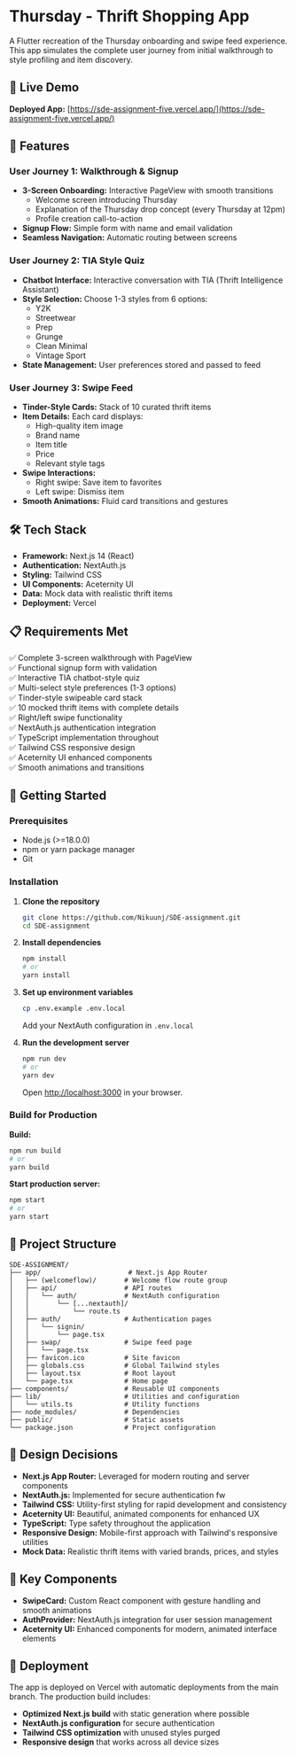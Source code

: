 # Thursday - Thrift Shopping App

A Flutter recreation of the Thursday onboarding and swipe feed experience. This app simulates the complete user journey from initial walkthrough to style profiling and item discovery.

## 🚀 Live Demo

**Deployed App:** [https://sde-assignment-five.vercel.app/](https://sde-assignment-five.vercel.app/)

## 📱 Features

### User Journey 1: Walkthrough & Signup
- **3-Screen Onboarding:** Interactive PageView with smooth transitions
  - Welcome screen introducing Thursday
  - Explanation of the Thursday drop concept (every Thursday at 12pm)
  - Profile creation call-to-action
- **Signup Flow:** Simple form with name and email validation
- **Seamless Navigation:** Automatic routing between screens

### User Journey 2: TIA Style Quiz
- **Chatbot Interface:** Interactive conversation with TIA (Thrift Intelligence Assistant)
- **Style Selection:** Choose 1-3 styles from 6 options:
  - Y2K
  - Streetwear
  - Prep
  - Grunge
  - Clean Minimal
  - Vintage Sport
- **State Management:** User preferences stored and passed to feed

### User Journey 3: Swipe Feed
- **Tinder-Style Cards:** Stack of 10 curated thrift items
- **Item Details:** Each card displays:
  - High-quality item image
  - Brand name
  - Item title
  - Price
  - Relevant style tags
- **Swipe Interactions:**
  - Right swipe: Save item to favorites
  - Left swipe: Dismiss item
- **Smooth Animations:** Fluid card transitions and gestures

## 🛠 Tech Stack

- **Framework:** Next.js 14 (React)
- **Authentication:** NextAuth.js
- **Styling:** Tailwind CSS
- **UI Components:** Aceternity UI
- **Data:** Mock data with realistic thrift items
- **Deployment:** Vercel

## 📋 Requirements Met

✅ Complete 3-screen walkthrough with PageView  
✅ Functional signup form with validation  
✅ Interactive TIA chatbot-style quiz  
✅ Multi-select style preferences (1-3 options)  
✅ Tinder-style swipeable card stack  
✅ 10 mocked thrift items with complete details  
✅ Right/left swipe functionality  
✅ NextAuth.js authentication integration  
✅ TypeScript implementation throughout  
✅ Tailwind CSS responsive design  
✅ Aceternity UI enhanced components  
✅ Smooth animations and transitions  

## 🚀 Getting Started

### Prerequisites
- Node.js (>=18.0.0)
- npm or yarn package manager
- Git

### Installation

1. **Clone the repository**
   ```bash
   git clone https://github.com/Nikuunj/SDE-assignment.git
   cd SDE-assignment
   ```

2. **Install dependencies**
   ```bash
   npm install
   # or
   yarn install
   ```

3. **Set up environment variables**
   ```bash
   cp .env.example .env.local
   ```
   Add your NextAuth configuration in `.env.local`

4. **Run the development server**
   ```bash
   npm run dev
   # or
   yarn dev
   ```

   Open [http://localhost:3000](http://localhost:3000) in your browser.

### Build for Production

**Build:**
```bash
npm run build
# or
yarn build
```

**Start production server:**
```bash
npm start
# or
yarn start
```

## 📁 Project Structure

```
SDE-ASSIGNMENT/
├── app/                      # Next.js App Router
│   ├── (welcomeflow)/       # Welcome flow route group
│   ├── api/                 # API routes
│   │   └── auth/            # NextAuth configuration
│   │       └── [...nextauth]/
│   │           └── route.ts
│   ├── auth/                # Authentication pages
│   │   └── signin/
│   │       └── page.tsx
│   ├── swap/                # Swipe feed page
│   │   └── page.tsx
│   ├── favicon.ico          # Site favicon
│   ├── globals.css          # Global Tailwind styles
│   ├── layout.tsx           # Root layout
│   └── page.tsx             # Home page
├── components/              # Reusable UI components
├── lib/                     # Utilities and configuration
│   └── utils.ts             # Utility functions
├── node_modules/            # Dependencies
├── public/                  # Static assets
└── package.json             # Project configuration
```

## 🎨 Design Decisions

- **Next.js App Router:** Leveraged for modern routing and server components
- **NextAuth.js:** Implemented for secure authentication fw
- **Tailwind CSS:** Utility-first styling for rapid development and consistency
- **Aceternity UI:** Beautiful, animated components for enhanced UX
- **TypeScript:** Type safety throughout the application
- **Responsive Design:** Mobile-first approach with Tailwind's responsive utilities
- **Mock Data:** Realistic thrift items with varied brands, prices, and styles

## 🔧 Key Components

- **SwipeCard:** Custom React component with gesture handling and smooth animations
- **AuthProvider:** NextAuth.js integration for user session management
- **Aceternity UI:** Enhanced components for modern, animated interface elements

## 🚀 Deployment

The app is deployed on Vercel with automatic deployments from the main branch. The production build includes:
- **Optimized Next.js build** with static generation where possible
- **NextAuth.js configuration** for secure authentication
- **Tailwind CSS optimization** with unused styles purged
- **Responsive design** that works across all device sizes
